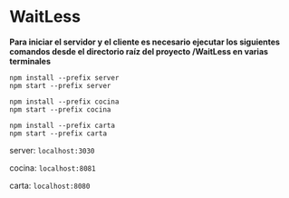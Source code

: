 # WaitLess
**Para iniciar el servidor y el cliente es necesario ejecutar los siguientes comandos desde el directorio raíz del proyecto /WaitLess en varias terminales**
````
npm install --prefix server
npm start --prefix server

npm install --prefix cocina
npm start --prefix cocina

npm install --prefix carta
npm start --prefix carta
````

server: `localhost:3030`

cocina: `localhost:8081`

carta: `localhost:8080`